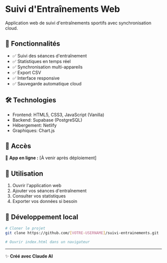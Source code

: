 # Suivi d'Entraînements Web

Application web de suivi d'entraînements sportifs avec synchronisation cloud.

## 🚀 Fonctionnalités

- ✅ Suivi des séances d'entraînement
- ✅ Statistiques en temps réel
- ✅ Synchronisation multi-appareils
- ✅ Export CSV
- ✅ Interface responsive
- ✅ Sauvegarde automatique cloud

## 🛠️ Technologies

- Frontend: HTML5, CSS3, JavaScript (Vanilla)
- Backend: Supabase (PostgreSQL)
- Hébergement: Netlify
- Graphiques: Chart.js

## 📱 Accès

🔗 **App en ligne :** [À venir après déploiement]

## 🎯 Utilisation

1. Ouvrir l'application web
2. Ajouter vos séances d'entraînement
3. Consulter vos statistiques
4. Exporter vos données si besoin

## 🔧 Développement local

```bash
# Cloner le projet
git clone https://github.com/[VOTRE-USERNAME]/suivi-entrainements.git

# Ouvrir index.html dans un navigateur
```

---
✨ **Créé avec Claude AI**